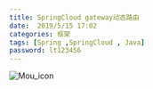 ```yaml
---
title: SpringCloud gateway动态路由
date:  2019/5/15 17:02
categories: 框架
tags: [Spring ,SpringCloud , Java]
password: lt123456
---
```

<!-- 展示图片 -->
![Mou_icon](http://justyy.com/wp-content/uploads/2016/01/markdown-syntax-language.png)
